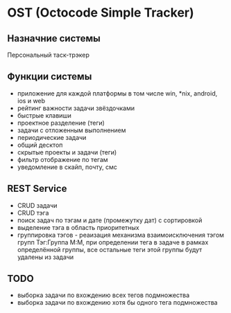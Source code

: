 OST (Octocode Simple Tracker)
===

Назначние системы
---

Персональный таск-трэкер

Функции системы
---
* приложение для каждой платформы в том числе win, *nix, android, ios и web
* рейтинг важности задачи звёздочками
* быстрые клавиши
* проектное разделение (теги)
* задачи с отложенным выполнением
* периодические задачи
* общий десктоп
* скрытые проекты и задачи (теги)
* фильтр отображение по тегам
* уведомление в скайп, почту, смс


REST Service
---
* CRUD задачи
* CRUD тэга
* поиск задач по тэгам и дате (промежутку дат) с сортировкой
* выделение тэга в область приоритетных
* группировка тэгов - реаизация механизма взаимоисключения тэгом групп Тэг:Группа М:М, при определении тега в задаче в рамках определённой группы, все остальные теги этой группы будут удалены из задачи


TODO
---
* выборка задачи по вхождению всех тегов подмножества
* выборка задачи по вхождению хотя бы одного тега подмножества
